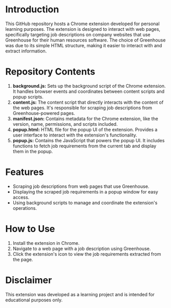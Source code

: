 # Introduction
This GitHub repository hosts a Chrome extension developed for personal learning purposes. The extension is designed to interact with web pages, specifically targeting job descriptions on company websites that use Greenhouse for their human resources software. The choice of Greenhouse was due to its simple HTML structure, making it easier to interact with and extract information.

# Repository Contents
1. **background.js:** Sets up the background script of the Chrome extension. It handles browser events and coordinates between content scripts and popup scripts.
2. **content.js:** The content script that directly interacts with the content of the web pages. It's responsible for scraping job descriptions from Greenhouse-powered pages.
3. **manifest.json:** Contains metadata for the Chrome extension, like the version, name, permissions, and scripts included.
4. **popup.html:** HTML file for the popup UI of the extension. Provides a user interface to interact with the extension's functionality.
5. **popup.js:** Contains the JavaScript that powers the popup UI. It includes functions to fetch job requirements from the current tab and display them in the popup.

# Features
- Scraping job descriptions from web pages that use Greenhouse.
- Displaying the scraped job requirements in a popup window for easy access.
- Using background scripts to manage and coordinate the extension's operations.

# How to Use
1. Install the extension in Chrome.
2. Navigate to a web page with a job description using Greenhouse.
3. Click the extension's icon to view the job requirements extracted from the page.

# Disclaimer
This extension was developed as a learning project and is intended for educational purposes only.
